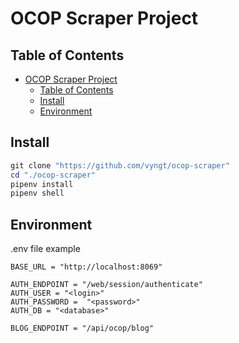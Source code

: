 # OCOP Scraper Project

## Table of Contents

- [OCOP Scraper Project](#ocop-scraper-project)
  - [Table of Contents](#table-of-contents)
  - [Install](#install)
  - [Environment](#environment)

## Install

```ps1
git clone "https://github.com/vyngt/ocop-scraper"
cd "./ocop-scraper"
pipenv install
pipenv shell
```

## Environment

<p>.env file example</p>

```
BASE_URL = "http://localhost:8069"

AUTH_ENDPOINT = "/web/session/authenticate"
AUTH_USER = "<login>"
AUTH_PASSWORD =  "<password>"
AUTH_DB = "<database>"

BLOG_ENDPOINT = "/api/ocop/blog"
```
